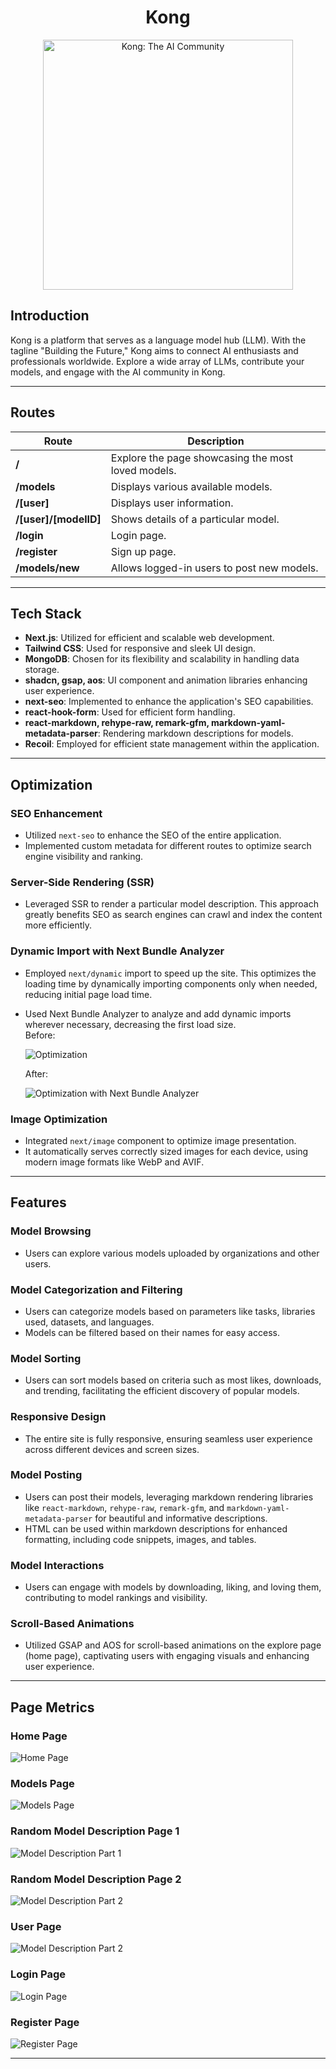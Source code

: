 <div align="center">
  <h1>Kong</h1>
</div>

<p align="center">
  <img src="https://i.postimg.cc/PJ8JH4KQ/OIG1-1.jpg" alt="Kong: The AI Community" width="400">
</p>


## Introduction
Kong is a platform that serves as a language model hub (LLM). With the tagline "Building the Future," Kong aims to connect AI enthusiasts and professionals worldwide. Explore a wide array of LLMs, contribute your models, and engage with the AI community in Kong.

---

## Routes

| Route                   | Description                                     |
|-------------------------|-------------------------------------------------|
| **/**                   | Explore the page showcasing the most loved models. |
| **/models**             | Displays various available models.             |
| **/[user]**             | Displays user information.                     |
| **/[user]/[modelID]**   | Shows details of a particular model.           |
| **/login**              | Login page.                                     |
| **/register**           | Sign up page.                                   |
| **/models/new**         | Allows logged-in users to post new models.     |



---

## Tech Stack

- **Next.js**: Utilized for efficient and scalable web development.
- **Tailwind CSS**: Used for responsive and sleek UI design.
- **MongoDB**: Chosen for its flexibility and scalability in handling data storage.
- **shadcn, gsap, aos**: UI component and animation libraries enhancing user experience.
- **next-seo**: Implemented to enhance the application's SEO capabilities.
- **react-hook-form**: Used for efficient form handling.
- **react-markdown, rehype-raw, remark-gfm, markdown-yaml-metadata-parser**: Rendering markdown descriptions for models.
- **Recoil**: Employed for efficient state management within the application.

---

## Optimization

### SEO Enhancement
- Utilized `next-seo` to enhance the SEO of the entire application.
- Implemented custom metadata for different routes to optimize search engine visibility and ranking.

### Server-Side Rendering (SSR)
- Leveraged SSR to render a particular model description. This approach greatly benefits SEO as search engines can crawl and index the content more efficiently.

### Dynamic Import with Next Bundle Analyzer
- Employed `next/dynamic` import to speed up the site. This optimizes the loading time by dynamically importing components only when needed, reducing initial page load time.
- Used Next Bundle Analyzer to analyze and add dynamic imports wherever necessary, decreasing the first load size. \
  Before: 

  ![Optimization](https://i.postimg.cc/BZz27Bf0/optmiz2.png)

  After: 

  ![Optimization with Next Bundle Analyzer](https://i.postimg.cc/GmppYZ9J/Screenshot-2024-03-20-201526.png)

### Image Optimization
- Integrated `next/image` component to optimize image presentation.
- It automatically serves correctly sized images for each device, using modern image formats like WebP and AVIF.



---

## Features

### Model Browsing
- Users can explore various models uploaded by organizations and other users.

### Model Categorization and Filtering
- Users can categorize models based on parameters like tasks, libraries used, datasets, and languages.
- Models can be filtered based on their names for easy access.

### Model Sorting
- Users can sort models based on criteria such as most likes, downloads, and trending, facilitating the efficient discovery of popular models.

### Responsive Design
- The entire site is fully responsive, ensuring seamless user experience across different devices and screen sizes.

### Model Posting
- Users can post their models, leveraging markdown rendering libraries like `react-markdown`, `rehype-raw`, `remark-gfm`, and `markdown-yaml-metadata-parser` for beautiful and informative descriptions.
- HTML can be used within markdown descriptions for enhanced formatting, including code snippets, images, and tables.

### Model Interactions
- Users can engage with models by downloading, liking, and loving them, contributing to model rankings and visibility.

### Scroll-Based Animations
- Utilized GSAP and AOS for scroll-based animations on the explore page (home page), captivating users with engaging visuals and enhancing user experience.

---

## Page Metrics

### Home Page
![Home Page](https://i.postimg.cc/bvvsr6FG/home.png)

### Models Page
![Models Page](https://i.postimg.cc/ThMqV8WY/models-page.png)

### Random Model Description Page 1
![Model Description Part 1](https://i.postimg.cc/3N10RdHh/rm1.png)

### Random Model Description Page 2
![Model Description Part 2](https://i.postimg.cc/ZYQ9592T/rm2.png)

### User Page
![Model Description Part 2](https://i.postimg.cc/QxtBnDxh/user.png)

### Login Page
![Login Page](https://i.postimg.cc/SxnbNR0p/login.png)

### Register Page
![Register Page](https://i.postimg.cc/9FWqS369/register.png)

---
